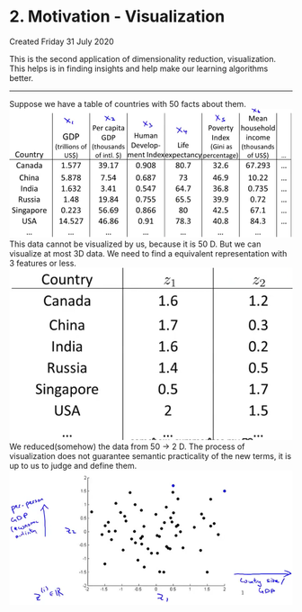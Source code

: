 # 2. Motivation - Visualization
Created Friday 31 July 2020

This is the second application of dimensionality reduction, visualization.
This helps is in finding insights and help make our learning algorithms better.

*****

Suppose we have a table of countries with 50 facts about them.
![](./2._Motivation_-_Visualization/pasted_image.png)
This data cannot be visualized by us, because it is 50 D. But we can visualize at most 3D data. We need to find a equivalent representation with 3 features or less.
![](./2._Motivation_-_Visualization/pasted_image001.png)
We reduced(somehow) the data from 50 → 2 D. The process of visualization does not guarantee semantic practicality of the new terms, it is up to us to judge and define them.
![](./2._Motivation_-_Visualization/pasted_image002.png)

